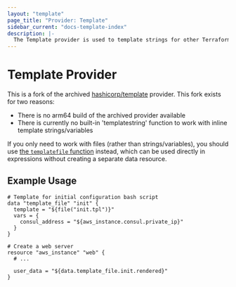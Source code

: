 ```yaml
---
layout: "template"
page_title: "Provider: Template"
sidebar_current: "docs-template-index"
description: |-
  The Template provider is used to template strings for other Terraform resources.
---
```


# Template Provider

This is a fork of the archived [hashicorp/template](https://registry.terraform.io/providers/hashicorp/template) provider.
This fork exists for two reasons:

- There is no arm64 build of the archived provider available
- There is currently no built-in 'templatestring' function to work with inline template strings/variables

If you only need to work with files (rather than strings/variables), you should use [the `templatefile` function](/docs/configuration/functions/templatefile.html) instead, which can be used directly in expressions without creating a separate data resource.

## Example Usage

```hcl
# Template for initial configuration bash script
data "template_file" "init" {
  template = "${file("init.tpl")}"
  vars = {
    consul_address = "${aws_instance.consul.private_ip}"
  }
}

# Create a web server
resource "aws_instance" "web" {
  # ...

  user_data = "${data.template_file.init.rendered}"
}
```
